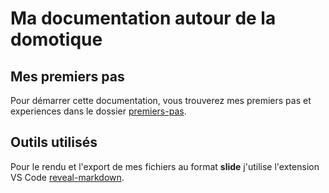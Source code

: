 # Ma documentation autour de la domotique

## Mes premiers pas

Pour démarrer cette documentation, vous trouverez mes premiers pas et experiences dans le dossier [premiers-pas](./premiers-pas/).

## Outils utilisés

Pour le rendu et l'export de mes fichiers au format **slide** j'utilise l'extension VS Code [reveal-markdown](https://marketplace.visualstudio.com/items?itemName=tokiedokie.reveal-markdown).
